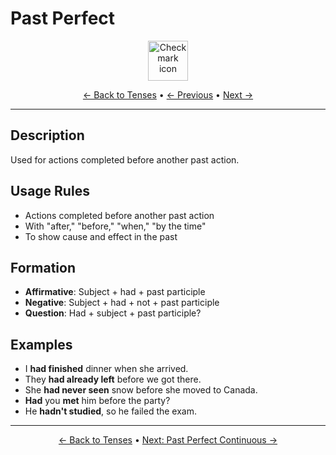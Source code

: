# Past Perfect

<div align="center">
  <img src="https://cdn.jsdelivr.net/gh/twitter/twemoji@14.0.2/assets/72x72/2714.png" alt="Check mark icon" width="64">
</div>

<div align="center">

[← Back to Tenses](./) • [← Previous](06-past-continuous.md) • [Next →](08-past-perfect-continuous.md)

</div>

---

## Description
Used for actions completed before another past action.

## Usage Rules
- Actions completed before another past action
- With "after," "before," "when," "by the time"
- To show cause and effect in the past

## Formation
- **Affirmative**: Subject + had + past participle
- **Negative**: Subject + had + not + past participle
- **Question**: Had + subject + past participle?

## Examples
- I **had finished** dinner when she arrived.
- They **had already left** before we got there.
- She **had never seen** snow before she moved to Canada.
- **Had** you **met** him before the party?
- He **hadn't studied**, so he failed the exam.

---

<div align="center">

[← Back to Tenses](./) • [Next: Past Perfect Continuous →](08-past-perfect-continuous.md)

</div>

